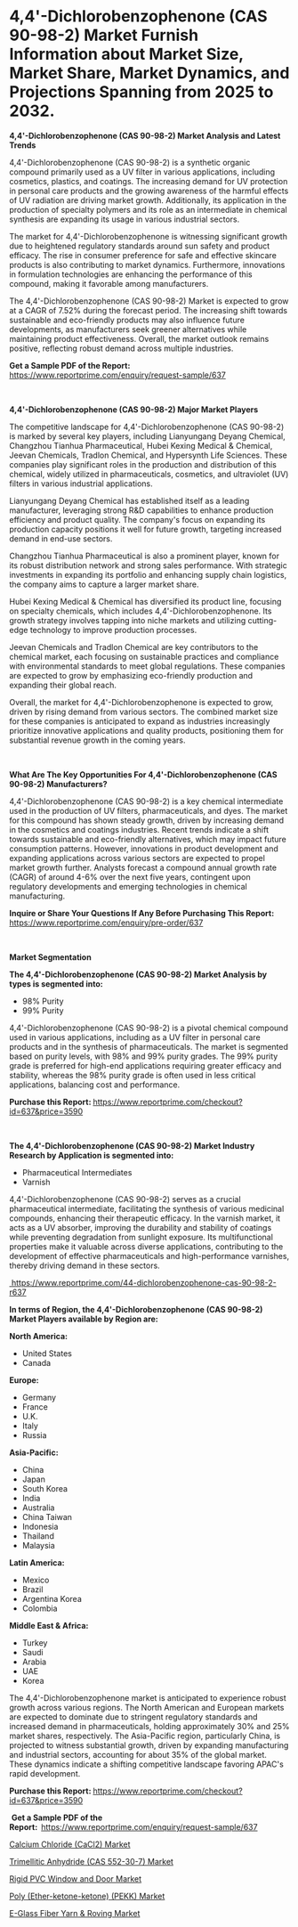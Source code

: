 <p><h1>4,4'-Dichlorobenzophenone (CAS 90-98-2) Market Furnish Information about Market Size, Market Share, Market Dynamics, and Projections Spanning from 2025 to 2032.</h1></p><p><strong>4,4'-Dichlorobenzophenone (CAS 90-98-2) Market Analysis and Latest Trends</strong></p>
<p><p>4,4'-Dichlorobenzophenone (CAS 90-98-2) is a synthetic organic compound primarily used as a UV filter in various applications, including cosmetics, plastics, and coatings. The increasing demand for UV protection in personal care products and the growing awareness of the harmful effects of UV radiation are driving market growth. Additionally, its application in the production of specialty polymers and its role as an intermediate in chemical synthesis are expanding its usage in various industrial sectors.</p><p>The market for 4,4'-Dichlorobenzophenone is witnessing significant growth due to heightened regulatory standards around sun safety and product efficacy. The rise in consumer preference for safe and effective skincare products is also contributing to market dynamics. Furthermore, innovations in formulation technologies are enhancing the performance of this compound, making it favorable among manufacturers.</p><p>The 4,4'-Dichlorobenzophenone (CAS 90-98-2) Market is expected to grow at a CAGR of 7.52% during the forecast period. The increasing shift towards sustainable and eco-friendly products may also influence future developments, as manufacturers seek greener alternatives while maintaining product effectiveness. Overall, the market outlook remains positive, reflecting robust demand across multiple industries.</p></p>
<p><strong>Get a Sample PDF of the Report:&nbsp;</strong> <a href="https://www.reportprime.com/enquiry/request-sample/637?utm_campaign=1868&utm_medium=2&utm_source=Github&utm_content=ia&utm_term=18032025&utm_id=44-dichlorobenzophenone-cas-90-98-2">https://www.reportprime.com/enquiry/request-sample/637</a></p>
<p>&nbsp;</p>
<p><strong>4,4'-Dichlorobenzophenone (CAS 90-98-2) Major Market Players</strong></p>
<p><p>The competitive landscape for 4,4'-Dichlorobenzophenone (CAS 90-98-2) is marked by several key players, including Lianyungang Deyang Chemical, Changzhou Tianhua Pharmaceutical, Hubei Kexing Medical & Chemical, Jeevan Chemicals, Tradlon Chemical, and Hypersynth Life Sciences. These companies play significant roles in the production and distribution of this chemical, widely utilized in pharmaceuticals, cosmetics, and ultraviolet (UV) filters in various industrial applications.</p><p>Lianyungang Deyang Chemical has established itself as a leading manufacturer, leveraging strong R&D capabilities to enhance production efficiency and product quality. The company's focus on expanding its production capacity positions it well for future growth, targeting increased demand in end-use sectors.</p><p>Changzhou Tianhua Pharmaceutical is also a prominent player, known for its robust distribution network and strong sales performance. With strategic investments in expanding its portfolio and enhancing supply chain logistics, the company aims to capture a larger market share.</p><p>Hubei Kexing Medical & Chemical has diversified its product line, focusing on specialty chemicals, which includes 4,4'-Dichlorobenzophenone. Its growth strategy involves tapping into niche markets and utilizing cutting-edge technology to improve production processes.</p><p>Jeevan Chemicals and Tradlon Chemical are key contributors to the chemical market, each focusing on sustainable practices and compliance with environmental standards to meet global regulations. These companies are expected to grow by emphasizing eco-friendly production and expanding their global reach.</p><p>Overall, the market for 4,4'-Dichlorobenzophenone is expected to grow, driven by rising demand from various sectors. The combined market size for these companies is anticipated to expand as industries increasingly prioritize innovative applications and quality products, positioning them for substantial revenue growth in the coming years.</p></p>
<p>&nbsp;</p>
<p><strong>What Are The Key Opportunities For 4,4'-Dichlorobenzophenone (CAS 90-98-2) Manufacturers?</strong></p>
<p><p>4,4'-Dichlorobenzophenone (CAS 90-98-2) is a key chemical intermediate used in the production of UV filters, pharmaceuticals, and dyes. The market for this compound has shown steady growth, driven by increasing demand in the cosmetics and coatings industries. Recent trends indicate a shift towards sustainable and eco-friendly alternatives, which may impact future consumption patterns. However, innovations in product development and expanding applications across various sectors are expected to propel market growth further. Analysts forecast a compound annual growth rate (CAGR) of around 4-6% over the next five years, contingent upon regulatory developments and emerging technologies in chemical manufacturing.</p></p>
<p><strong>Inquire or Share Your Questions If Any Before Purchasing This Report:</strong> <a href="https://www.reportprime.com/enquiry/pre-order/637?utm_campaign=1868&utm_medium=2&utm_source=Github&utm_content=ia&utm_term=18032025&utm_id=44-dichlorobenzophenone-cas-90-98-2">https://www.reportprime.com/enquiry/pre-order/637</a></p>
<p>&nbsp;</p>
<p><strong>Market Segmentation</strong></p>
<p><strong>The 4,4'-Dichlorobenzophenone (CAS 90-98-2) Market Analysis by types is segmented into:</strong></p>
<p><ul><li>98% Purity</li><li>99% Purity</li></ul></p>
<p><p>4,4'-Dichlorobenzophenone (CAS 90-98-2) is a pivotal chemical compound used in various applications, including as a UV filter in personal care products and in the synthesis of pharmaceuticals. The market is segmented based on purity levels, with 98% and 99% purity grades. The 99% purity grade is preferred for high-end applications requiring greater efficacy and stability, whereas the 98% purity grade is often used in less critical applications, balancing cost and performance.</p></p>
<p><strong>Purchase this Report:&nbsp;</strong><a href="https://www.reportprime.com/checkout?id=637&price=3590&utm_campaign=1868&utm_medium=2&utm_source=Github&utm_content=ia&utm_term=18032025&utm_id=44-dichlorobenzophenone-cas-90-98-2">https://www.reportprime.com/checkout?id=637&price=3590</a></p>
<p>&nbsp;</p>
<p><strong>The 4,4'-Dichlorobenzophenone (CAS 90-98-2) Market Industry Research by Application is segmented into:</strong></p>
<p><ul><li>Pharmaceutical Intermediates</li><li>Varnish</li></ul></p>
<p><p>4,4'-Dichlorobenzophenone (CAS 90-98-2) serves as a crucial pharmaceutical intermediate, facilitating the synthesis of various medicinal compounds, enhancing their therapeutic efficacy. In the varnish market, it acts as a UV absorber, improving the durability and stability of coatings while preventing degradation from sunlight exposure. Its multifunctional properties make it valuable across diverse applications, contributing to the development of effective pharmaceuticals and high-performance varnishes, thereby driving demand in these sectors.</p></p>
<p><a href="https://www.reportprime.com/44-dichlorobenzophenone-cas-90-98-2-r637?utm_campaign=1868&utm_medium=2&utm_source=Github&utm_content=ia&utm_term=18032025&utm_id=44-dichlorobenzophenone-cas-90-98-2">&nbsp;https://www.reportprime.com/44-dichlorobenzophenone-cas-90-98-2-r637</a></p>
<p><strong>In terms of Region, the 4,4'-Dichlorobenzophenone (CAS 90-98-2) Market Players available by Region are:</strong></p>
<p>
    <p> <strong> North America: </strong>
        <ul>
            <li>United States</li>
            <li>Canada</li>
        </ul>
        </p> 
    <p> <strong> Europe: </strong>
        <ul>
            <li>Germany</li>
            <li>France</li>
            <li>U.K.</li>
            <li>Italy</li>
            <li>Russia</li>
        </ul>
        </p> 
    <p> <strong> Asia-Pacific: </strong>
        <ul>
            <li>China</li>
            <li>Japan</li>
            <li>South Korea</li>
            <li>India</li>
            <li>Australia</li>
            <li>China Taiwan</li>
            <li>Indonesia</li>
            <li>Thailand</li>
            <li>Malaysia</li>
        </ul>
        </p> 
    <p> <strong> Latin America: </strong>
        <ul>
            <li>Mexico</li>
            <li>Brazil</li>
            <li>Argentina Korea</li>
            <li>Colombia</li>
        </ul>
        </p> 
    <p> <strong> Middle East & Africa: </strong>
        <ul>
            <li>Turkey</li>
            <li>Saudi</li>
            <li>Arabia</li>
            <li>UAE</li>
            <li>Korea</li>
        </ul>
    </p>
    </p>
<p><p>The 4,4'-Dichlorobenzophenone market is anticipated to experience robust growth across various regions. The North American and European markets are expected to dominate due to stringent regulatory standards and increased demand in pharmaceuticals, holding approximately 30% and 25% market shares, respectively. The Asia-Pacific region, particularly China, is projected to witness substantial growth, driven by expanding manufacturing and industrial sectors, accounting for about 35% of the global market. These dynamics indicate a shifting competitive landscape favoring APAC's rapid development.</p></p>
<p><strong>Purchase this Report: </strong><a href="https://www.reportprime.com/checkout?id=637&price=3590&utm_campaign=1868&utm_medium=2&utm_source=Github&utm_content=ia&utm_term=18032025&utm_id=44-dichlorobenzophenone-cas-90-98-2">https://www.reportprime.com/checkout?id=637&price=3590</a></p>
<p>&nbsp;<strong>Get a Sample PDF of the Report:&nbsp;&nbsp;</strong><a href="https://www.reportprime.com/enquiry/request-sample/637?utm_campaign=1868&utm_medium=2&utm_source=Github&utm_content=ia&utm_term=18032025&utm_id=44-dichlorobenzophenone-cas-90-98-2">https://www.reportprime.com/enquiry/request-sample/637</a></p>
<p><strong></strong></p>
<p><p><a href="https://github.com/nyanikumchu/Market-Research-Report-List-1/blob/main/calcium-chloride-cacl2-market.md?utm_campaign=1868&utm_medium=2&utm_source=Github&utm_content=ia&utm_term=18032025&utm_id=44-dichlorobenzophenone-cas-90-98-2">Calcium Chloride (CaCl2) Market</a></p><p><a href="https://github.com/goliareanoyh/Market-Research-Report-List-1/blob/main/trimellitic-anhydride-cas-552-30-7-market.md?utm_campaign=1868&utm_medium=2&utm_source=Github&utm_content=ia&utm_term=18032025&utm_id=44-dichlorobenzophenone-cas-90-98-2">Trimellitic Anhydride (CAS 552-30-7) Market</a></p><p><a href="https://github.com/knazsdadeyvw/Market-Research-Report-List-1/blob/main/rigid-pvc-window-and-door-market.md?utm_campaign=1868&utm_medium=2&utm_source=Github&utm_content=ia&utm_term=18032025&utm_id=44-dichlorobenzophenone-cas-90-98-2">Rigid PVC Window and Door Market</a></p><p><a href="https://github.com/naanaafranxu/Market-Research-Report-List-1/blob/main/poly-ether-ketone-ketone-pekk-market.md?utm_campaign=1868&utm_medium=2&utm_source=Github&utm_content=ia&utm_term=18032025&utm_id=44-dichlorobenzophenone-cas-90-98-2">Poly (Ether-ketone-ketone) (PEKK) Market</a></p><p><a href="https://github.com/suebabuhai/Market-Research-Report-List-1/blob/main/e-glass-fiber-yarn-roving-market.md?utm_campaign=1868&utm_medium=2&utm_source=Github&utm_content=ia&utm_term=18032025&utm_id=44-dichlorobenzophenone-cas-90-98-2">E-Glass Fiber Yarn & Roving Market</a></p></p>